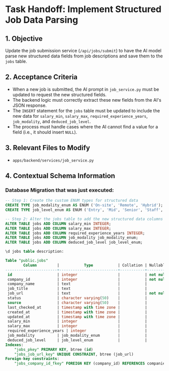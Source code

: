 # Task Handoff: Implement Structured Job Data Parsing

## 1. Objective
Update the job submission service (`/api/jobs/submit`) to have the AI model parse new structured data fields from job descriptions and save them to the `jobs` table.

## 2. Acceptance Criteria
- When a new job is submitted, the AI prompt in `job_service.py` must be updated to request the new structured fields.
- The backend logic must correctly extract these new fields from the AI's JSON response.
- The `INSERT` statement for the `jobs` table must be updated to include the new data for `salary_min`, `salary_max`, `required_experience_years`, `job_modality`, and `deduced_job_level`.
- The process must handle cases where the AI cannot find a value for a field (i.e., it should insert `NULL`).

## 3. Relevant Files to Modify
- `apps/backend/services/job_service.py`

## 4. Contextual Schema Information

### Database Migration that was just executed:
```sql
-- Step 1: Create the custom ENUM types for structured data
CREATE TYPE job_modality_enum AS ENUM ('On-site', 'Remote', 'Hybrid');
CREATE TYPE job_level_enum AS ENUM ('Entry', 'Mid', 'Senior', 'Staff', 'Principal', 'Manager', 'Director', 'VP', 'C-Suite');

-- Step 2: Alter the jobs table to add the new structured data columns
ALTER TABLE jobs ADD COLUMN salary_min INTEGER;
ALTER TABLE jobs ADD COLUMN salary_max INTEGER;
ALTER TABLE jobs ADD COLUMN required_experience_years INTEGER;
ALTER TABLE jobs ADD COLUMN job_modality job_modality_enum;
ALTER TABLE jobs ADD COLUMN deduced_job_level job_level_enum;

\d jobs table description:

Table "public.jobs"
        Column         |           Type           | Collation | Nullable |              Default
-----------------------+--------------------------+-----------+----------+-----------------------------------
 id                    | integer                  |           | not null | nextval('jobs_id_seq'::regclass)
 company_id            | integer                  |           | not null |
 company_name          | text                     |           |          |
 job_title             | text                     |           |          |
 job_url               | text                     |           | not null |
 status                | character varying(50)    |           |          | 'Active'::character varying
 source                | character varying(50)    |           |          | 'User Submission'::character varying
 last_checked_at       | timestamp with time zone |           |          | now()
 created_at            | timestamp with time zone |           |          | now()
 updated_at            | timestamp with time zone |           |          | now()
 salary_min            | integer                  |           |          |
 salary_max            | integer                  |           |          |
 required_experience_years | integer              |           |          |
 job_modality          | job_modality_enum        |           |          |
 deduced_job_level     | job_level_enum           |           |          |
Indexes:
    "jobs_pkey" PRIMARY KEY, btree (id)
    "jobs_job_url_key" UNIQUE CONSTRAINT, btree (job_url)
Foreign-key constraints:
    "jobs_company_id_fkey" FOREIGN KEY (company_id) REFERENCES companies(id)